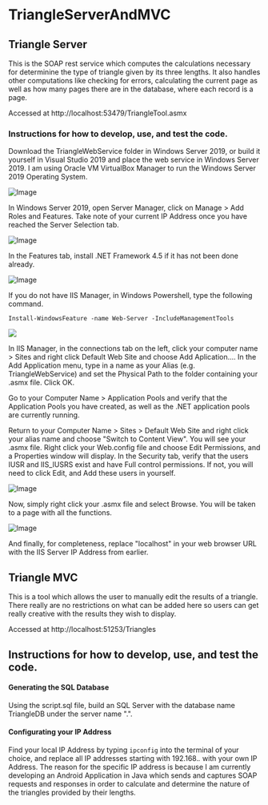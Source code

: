 # TriangleServerAndMVC

## Triangle Server

This is the SOAP rest service which computes the calculations necessary for determinine the type of triangle given by its three lengths. It also handles other computations like checking for errors, calculating the current page as well as how many pages there are in the database, where each record is a page.

Accessed at http://localhost:53479/TriangleTool.asmx

### Instructions for how to develop, use, and test the code.

Download the TriangleWebService folder in Windows Server 2019, or build it yourself in Visual Studio 2019 and place the web service in Windows Server 2019. I am using Oracle VM VirtualBox Manager to run the Windows Server 2019 Operating System.

![Image](https://i.imgur.com/ElnFZ93.png)

In Windows Server 2019, open Server Manager, click on Manage > Add Roles and Features. Take note of your current IP Address once you have reached the Server Selection tab.

![Image](https://i.imgur.com/hvLPVdg.png)


In the Features tab, install .NET Framework 4.5 if it has not been done already. 

![Image](https://i.imgur.com/wfxW9mp.png)

If you do not have IIS Manager, in Windows Powershell, type the following command.

`Install-WindowsFeature -name Web-Server -IncludeManagementTools`

![](https://i.imgur.com/oFbL2SR.png)

In IIS Manager, in the connections tab on the left, click your computer name > Sites and right click Default Web Site and choose Add Aplication.... In the Add Application menu, type in a name as your Alias (e.g. TriangleWebService) and set the Physical Path to the folder containing your .asmx file. Click OK. 

Go to your Computer Name > Application Pools and verify that the Application Pools you have created, as well as the .NET application pools are currently running. 

Return to your Computer Name > Sites > Default Web Site and right click your alias name and choose "Switch to Content View". You will see your .asmx file. Right click your Web.config file and choose Edit Permissions, and a Properties window will display. In the Security tab, verify that the users IUSR and IIS_IUSRS exist and have Full control permissions. If not, you will need to click Edit, and Add these users in yourself.

![Image](https://i.imgur.com/71GGVET.png)

Now, simply right click your .asmx file and select Browse. You will be taken to a page with all the functions. 

![Image](https://i.imgur.com/RHylCv3.png)

And finally, for completeness, replace "localhost" in your web browser URL with the IIS Server IP Address from earlier.





## Triangle MVC

This is a tool which allows the user to manually edit the results of a triangle. There really are no restrictions on what can be added here so users can get really creative with the results they wish to display.

Accessed at http://localhost:51253/Triangles

## Instructions for how to develop, use, and test the code.

#### Generating the SQL Database

Using the script.sql file, build an SQL Server with the database name TriangleDB under the server name ".".

#### Configurating your IP Address

Find your local IP Address by typing `ipconfig` into the terminal of your choice, and replace all IP addresses starting with 192.168.*.* with your own IP Address. The reason for the specific IP address is because I am currently developing an Android Application in Java which sends and captures SOAP requests and responses in order to calculate and determine the nature of the triangles provided by their lengths.
